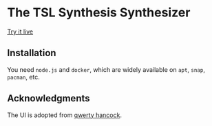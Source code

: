 # The TSL Synthesis Synthesizer

[Try it live](https://wonhyukchoi.github.io/tsl-synth)

## Installation
You need `node.js` and `docker`, which are widely available on `apt`, `snap`, `pacman`, etc.

## Acknowledgments
The UI is adopted from [qwerty hancock](https://stuartmemo.com/qwerty-hancock/).